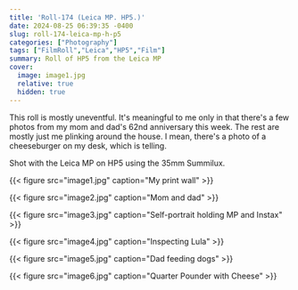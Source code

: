 ```yaml
---
title: 'Roll-174 (Leica MP. HP5.)'
date: 2024-08-25 06:39:35 -0400
slug: roll-174-leica-mp-h-p5
categories: ["Photography"]
tags: ["FilmRoll","Leica","HP5","Film"]
summary: Roll of HP5 from the Leica MP
cover:
  image: image1.jpg
  relative: true
  hidden: true
---
```


This roll is mostly uneventful. It's meaningful to me only in that there's a few photos from my mom and dad's 62nd anniversary this week. The rest are mostly just me plinking around the house. I mean, there's a photo of a cheeseburger on my desk, which is telling.

Shot with the Leica MP on HP5 using the 35mm Summilux.

{{< figure src="image1.jpg" caption="My print wall" >}}

{{< figure src="image2.jpg" caption="Mom and dad" >}}

{{< figure src="image3.jpg" caption="Self-portrait holding MP and Instax" >}}

{{< figure src="image4.jpg" caption="Inspecting Lula" >}}

{{< figure src="image5.jpg" caption="Dad feeding dogs" >}}

{{< figure src="image6.jpg" caption="Quarter Pounder with Cheese" >}}

